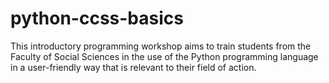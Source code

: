 # python-ccss-basics
This introductory programming workshop aims to train students from the Faculty of Social Sciences in the use of the Python programming language in a user-friendly way that is relevant to their field of action.
